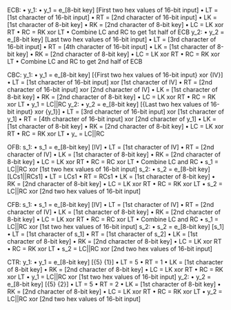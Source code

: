 ECB: 
	• y_1:
		• y_1 = e_[8-bit key] [First two hex values of 16-bit input]
		• LT = [1st character of 16-bit input] 
		• RT = [2nd character of 16-bit input] 
		• LK = [1st character of 8-bit key] 
		• RK = [2nd character of 8-bit key] 
		• LC = LK xor RT
		• RC = RK xor LT
		• Combine LC and RC to get 1st half of ECB
	y_2:
		• y_2 = e_[8-bit key] [Last two hex values of 16-bit input]
		• LT = [3rd character of 16-bit input] 
		• RT = [4th character of 16-bit input] 
		• LK = [1st character of 8-bit key] 
		• RK = [2nd character of 8-bit key] 
		• LC = LK xor RT
		• RC = RK xor LT
		• Combine LC and RC to get 2nd half of ECB

	
CBC:
	y_1:
		• y_1 = e_[8-bit key] [{First two hex values of 16-bit input} xor {IV}]
		• LT = [1st character of 16-bit input] xor [1st character of IV] 
		• RT = [2nd character of 16-bit input] xor [2nd character of IV] 
		• LK = [1st character of 8-bit key] 
		• RK = [2nd character of 8-bit key] 
		• LC = LK xor RT
		• RC = RK xor LT
		• y_1 = LC||RC
	y_2:
		• y_2 = e_[8-bit key] [{Last two hex values of 16-bit input} xor {y_1}]
		• LT = [3rd character of 16-bit input] xor [1st character of y_1] 
		• RT = [4th character of 16-bit input] xor [2nd character of y_1] 
		• LK = [1st character of 8-bit key] 
		• RK = [2nd character of 8-bit key] 
		• LC = LK xor RT
		• RC = RK xor LT
		• y_ = LC||RC


OFB:
	s_1:
		• s_1 = e_[8-bit key] [IV]
		• LT = [1st character of IV]
		• RT = [2nd character of IV] 
		• LK = [1st character of 8-bit key] 
		• RK = [2nd character of 8-bit key] 
		• LC = LK xor RT
		• RC = RC xor LT
		• Combine LC and RC
		• s_1 = LC||RC xor [1st two hex values of 16-bit input]
	s_2:
		• s_2 = e_[8-bit key] [LCs1||RCs1]
		• LT = LCs1
		• RT = RCs1
		• LK = [1st character of 8-bit key] 
		• RK = [2nd character of 8-bit key] 
		• LC = LK xor RT
		• RC = RK xor LT
		• s_2 = LC||RC xor [2nd two hex values of 16-bit input]
		
		
CFB:
	s_1:
		• s_1 = e_[8-bit key] [IV]
		• LT = [1st character of IV]
		• RT = [2nd character of IV] 
		• LK = [1st character of 8-bit key] 
		• RK = [2nd character of 8-bit key] 
		• LC = LK xor RT
		• RC = RC xor LT
		• Combine LC and RC
		• s_1 = LC||RC xor [1st two hex values of 16-bit input]
	s_2:
		• s_2 = e_[8-bit key] [s_1]
		• LT = [1st character of s_1]
		• RT = [1st character of s_2]
		• LK = [1st character of 8-bit key] 
		• RK = [2nd character of 8-bit key] 
		• LC = LK xor RT
		• RC = RK xor LT
		• s_2 = LC||RC xor [2nd two hex values of 16-bit input]


CTR:
	y_1:
		• y_1 = e_[8-bit key] [{5} {1}]
		• LT = 5
		• RT = 1
		• LK = [1st character of 8-bit key] 
		• RK = [2nd character of 8-bit key] 
		• LC = LK xor RT
		• RC = RK xor LT
		• y_1 = LC||RC xor [1st two hex values of 16-bit input]
	y_2:
		• y_2 = e_[8-bit key] [{5} {2}]
		• LT = 5
		• RT = 2
		• LK = [1st character of 8-bit key] 
		• RK = [2nd character of 8-bit key] 
		• LC = LK xor RT
		• RC = RK xor LT
		• y_2 = LC||RC xor [2nd two hex values of 16-bit input]